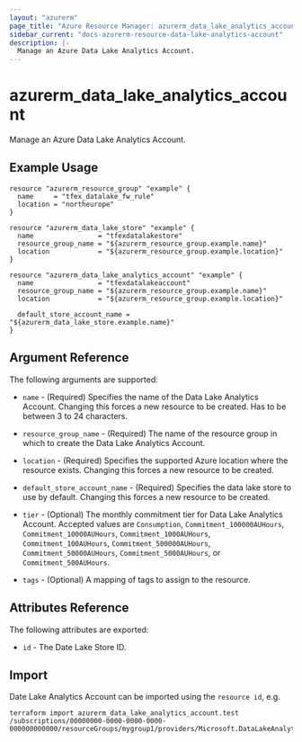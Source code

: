 ```yaml
---
layout: "azurerm"
page_title: "Azure Resource Manager: azurerm_data_lake_analytics_account"
sidebar_current: "docs-azurerm-resource-data-lake-analytics-account"
description: |-
  Manage an Azure Data Lake Analytics Account.
---
```


# azurerm_data_lake_analytics_account

Manage an Azure Data Lake Analytics Account.

## Example Usage

```hcl
resource "azurerm_resource_group" "example" {
  name     = "tfex_datalake_fw_rule"
  location = "northeurope"
}

resource "azurerm_data_lake_store" "example" {
  name                = "tfexdatalakestore"
  resource_group_name = "${azurerm_resource_group.example.name}"
  location            = "${azurerm_resource_group.example.location}"
}

resource "azurerm_data_lake_analytics_account" "example" {
  name                = "tfexdatalakeaccount"
  resource_group_name = "${azurerm_resource_group.example.name}"
  location            = "${azurerm_resource_group.example.location}"

  default_store_account_name = "${azurerm_data_lake_store.example.name}"
}
```

## Argument Reference

The following arguments are supported:

* `name` - (Required) Specifies the name of the Data Lake Analytics Account. Changing this forces a new resource to be created. Has to be between 3 to 24 characters.

* `resource_group_name` - (Required) The name of the resource group in which to create the Data Lake Analytics Account.

* `location` - (Required) Specifies the supported Azure location where the resource exists. Changing this forces a new resource to be created.

* `default_store_account_name` - (Required) Specifies the data lake store to use by default. Changing this forces a new resource to be created.

* `tier` - (Optional) The monthly commitment tier for Data Lake Analytics Account. Accepted values are `Consumption`, `Commitment_100000AUHours`, `Commitment_10000AUHours`, `Commitment_1000AUHours`, `Commitment_100AUHours`, `Commitment_500000AUHours`, `Commitment_50000AUHours`, `Commitment_5000AUHours`, or `Commitment_500AUHours`.

* `tags` - (Optional) A mapping of tags to assign to the resource.

## Attributes Reference

The following attributes are exported:

* `id` - The Date Lake Store ID.

## Import

Date Lake Analytics Account can be imported using the `resource id`, e.g.

```shell
terraform import azurerm_data_lake_analytics_account.test /subscriptions/00000000-0000-0000-0000-000000000000/resourceGroups/mygroup1/providers/Microsoft.DataLakeAnalytics/accounts/mydatalakeaccount
```
